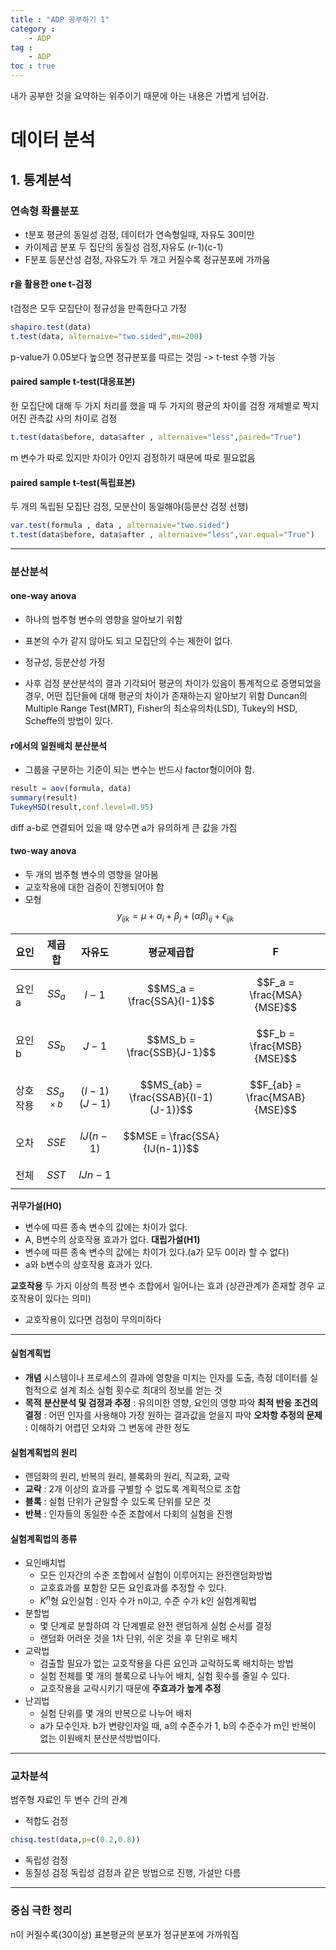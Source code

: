 ```yaml
---
title : "ADP 공부하기 1"
category :
    - ADP
tag :
    - ADP
toc : true
---
```


내가 공부한 것을 요약하는 위주이기 때문에 아는 내용은 가볍게 넘어감.

# 데이터 분석
## 1. 통계분석

### 연속형 확률분포
- t분포
평균의 동일성 검정, 데이터가 연속형일때, 자유도 30미만
- 카이제곱 분포
두 집단의 동질성 검정,자유도 (r-1)(c-1)
- F분포
등분산성 검정, 자유도가 두 개고 커질수록 정규분포에 가까움

#### r을 활용한 one t-검정
t검정은 모두 모집단이 정규성을 만족한다고 가정
```r
shapiro.test(data)
t.test(data, alternaive="two.sided",mu=200)
```
p-value가 0.05보다 높으면 정규분포를 따르는 것임 -> t-test 수행 가능

#### paired sample t-test(대응표본)
한 모집단에 대해 두 가지 처리를 했을 때 두 가지의 평균의 차이를 검정
개체별로 짝지어진 관측값 사의 차이로 검정
```r
t.test(data$before, data$after , alternaive="less",paired="True")
```
m 변수가 따로 있지만 차이가 0인지 검정하기 때문에 따로 필요없음

#### paired sample t-test(독립표본)
두 개의 독립된 모집단 검정, 모분산이 동일해야(등분산 검정 선행)
```r
var.test(formula , data , alternaive="two.sided")
t.test(data$before, data$after , alternaive="less",var.equal="True")
```

---
### 분산분석

#### one-way anova
- 하나의 범주형 변수의 영향을 알아보기 위함
- 표본의 수가 같지 않아도 되고 모집단의 수는 제한이 없다.
- 정규성, 등분산성 가정

- 사후 검정
분산분석의 결과 기각되어 평균의 차이가 있음이 통계적으로 증명되었을 경우, 어떤 집단들에 대해 평균의 차이가 존재하는지 알아보기 위함
Duncan의 Multiple Range Test(MRT), Fisher의 최소유의차(LSD), Tukey의 HSD, Scheffe의 방법이 있다.

#### r에서의 일원배치 분산분석
 - 그룹을 구분하는 기준이 되는 변수는 반드시 factor형이어야 함.
```r
result = aov(formula, data)
summary(result)
TukeyHSD(result,conf.level=0.95)
```
diff a-b로 연결되어 있을 때 양수면 a가 유의하게 큰 값을 가짐

#### two-way anova
- 두 개의 범주형 변수의 영향을 알아봄
- 교호작용에 대한 검증이 진행되어야 함
- 모형
$$y_{ijk} = \mu + \alpha_i + \beta_j + (\alpha\beta)_{ij} +  \epsilon_{ijk}$$

| 요인 | 제곱합 | 자유도 | 평균제곱합 | F |
|-|-|-|-|-|
|요인a|$$SS_a$$|$$I-1$$|$$MS_a = \frac{SSA}{I-1}$$|$$F_a = \frac{MSA}{MSE}$$|
|요인b|$$SS_b$$|$$J-1$$|$$MS_b = \frac{SSB}{J-1}$$|$$F_b = \frac{MSB}{MSE}$$|
|상호 작용|$$SS_{a \times b}$$|$$(I-1)(J-1)$$|$$MS_{ab} = \frac{SSAB}{(I-1)(J-1)}$$|$$F_{ab} = \frac{MSAB}{MSE}$$|
|오차|$$SSE$$|$$IJ(n-1)$$|$$MSE = \frac{SSA}{IJ(n-1)}$$||
|전체|$$SST$$|$$IJn-1$$|||

**귀무가설(H0)**
- 변수에 따른 종속 변수의 값에는 차이가 없다.
- A, B변수의 상호작용 효과가 없다.
**대립가설(H1)**
- 변수에 따른 종속 변수의 값에는 차이가 있다.(a가 모두 0이라 할 수 없다)
- a와 b변수의 상호작용 효과가 있다.

**교호작용**
두 가지 이상의 특정 변수 조합에서 일어나는 효과
(상관관계가 존재할 경우 교호작용이 있다는 의미)
- 교호작용이 있다면 검정이 무의미하다

___
#### 실험계획법
 - **개념**
 시스템이나 프로세스의 결과에 영향을 미치는 인자를 도출, 측정 데이터를 실험적으로 설계
최소 실험 횟수로 최대의 정보를 얻는 것
- **목적**
**분산분석 및 검정과 추정** : 유의미한 영향, 요인의 영향 파악
**최적 반응 조건의 결정** : 어떤 인자를 사용해야 가장 원하는 결과값을 얻을지 파악
**오차항 추정의 문제** : 이해하기 어렵던 오차와 그 변동에 관한 정도 

#### 실험계획법의 원리
- 랜덤화의 원리, 반복의 원리, 블록화의 원리, 직교화, 교락
- **교락** : 2개 이상의 효과를 구별할 수 없도록 계획적으로 조합
- **블록** : 실험 단위가 균일할 수 있도록 단위를 모은 것
- **반복** : 인자들의 동일한 수준 조합에서 다회의 실험을 진행

#### 실험계획법의 종류
- 요인배치법
    - 모든 인자간의 수준 조합에서 실험이 이루어지는 완전랜덤화방법
    - 교호효과를 포함한 모든 요인효과를 추정할 수 있다.
    - $K^n$형 요인실험 : 인자 수가 n이고, 수준 수가 k인 실험계획법
- 분할법
    - 몇 단계로 분할하여 각 단계별로 완전 랜덤하게 실험 순서를 결정
    - 랜덤화 어려운 것을 1차 단위, 쉬운 것을 후 단위로 배치
- 교락법
    - 검출할 필요가 없는 교호작용을 다른 요인과 교락하도록 배치하는 방법
    - 실험 전체를 몇 개의 블록으로 나누어 배치, 실험 횟수를 줄일 수 있다.
    - 교호작용을 교락시키기 때문에 **주효과가 높게 추정**
- 난괴법
    - 실험 단위를 몇 개의 반복으로 나누어 배치
    - a가 모수인자. b가 변량인자일 때, a의 수준수가 1, b의 수준수가 m인 반복이 없는 이원배치 분산분석방법이다.

---
### 교차분석
범주형 자료인 두 변수 간의 관계
- 적합도 검정
```r
chisq.test(data,p=c(0.2,0.8))
```

- 독립성 검정
- 동질성 검정
독립성 검정과 같은 방법으로 진행, 가설만 다름

___
### 중심 극한 정리
n이 커질수록(30이상) 표본평균의 분포가 정규분포에 가까워짐


